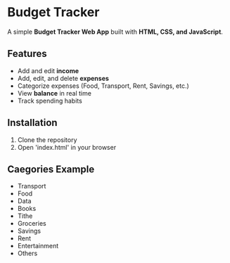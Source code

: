 # Budget Tracker
A simple **Budget Tracker Web App** built with **HTML, CSS, and JavaScript**.

## Features
- Add and edit **income**
- Add, edit, and delete **expenses**
- Categorize expenses (Food, Transport, Rent, Savings, etc.)
- View **balance** in real time
- Track spending habits

## Installation
1. Clone the repository
2. Open 'index.html' in your browser

## Caegories Example
- Transport 
- Food 
- Data  
- Books
- Tithe 
- Groceries 
- Savings 
- Rent 
- Entertainment 
- Others


